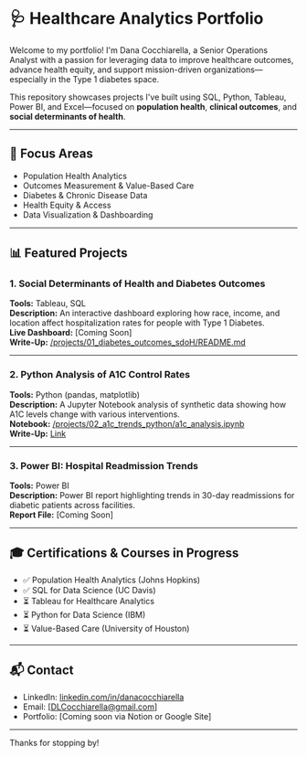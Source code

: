 # 🩺 Healthcare Analytics Portfolio
Welcome to my portfolio! I'm Dana Cocchiarella, a Senior Operations Analyst with a passion for leveraging data to improve healthcare outcomes, advance health equity, and support mission-driven organizations—especially in the Type 1 diabetes space.

This repository showcases projects I've built using SQL, Python, Tableau, Power BI, and Excel—focused on **population health**, **clinical outcomes**, and **social determinants of health**.

---

## 📌 Focus Areas
- Population Health Analytics  
- Outcomes Measurement & Value-Based Care  
- Diabetes & Chronic Disease Data  
- Health Equity & Access  
- Data Visualization & Dashboarding  

---

## 📊 Featured Projects

### 1. Social Determinants of Health and Diabetes Outcomes  
**Tools:** Tableau, SQL  
**Description:** An interactive dashboard exploring how race, income, and location affect hospitalization rates for people with Type 1 Diabetes.  
**Live Dashboard:** [Coming Soon]  
**Write-Up:** [/projects/01_diabetes_outcomes_sdoH/README.md](./projects/01_diabetes_outcomes_sdoH/README.md)

---

### 2. Python Analysis of A1C Control Rates  
**Tools:** Python (pandas, matplotlib)  
**Description:** A Jupyter Notebook analysis of synthetic data showing how A1C levels change with various interventions.  
**Notebook:** [/projects/02_a1c_trends_python/a1c_analysis.ipynb](./projects/02_a1c_trends_python/a1c_analysis.ipynb)  
**Write-Up:** [Link](./projects/02_a1c_trends_python/README.md)

---

### 3. Power BI: Hospital Readmission Trends  
**Tools:** Power BI  
**Description:** Power BI report highlighting trends in 30-day readmissions for diabetic patients across facilities.  
**Report File:** [Coming Soon]

---

## 🎓 Certifications & Courses in Progress
- ✅ Population Health Analytics (Johns Hopkins)
- ✅ SQL for Data Science (UC Davis)
- ⏳ Tableau for Healthcare Analytics
- ⏳ Python for Data Science (IBM)
- ⏳ Value-Based Care (University of Houston)

---

## 📬 Contact
- LinkedIn: [linkedin.com/in/danacocchiarella](https://www.linkedin.com/in/danacocchiarella)  
- Email: [DLCocchiarella@gmail.com]  
- Portfolio: [Coming soon via Notion or Google Site]

---

Thanks for stopping by!
